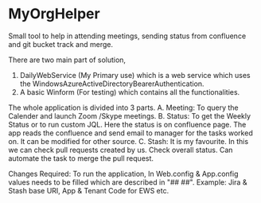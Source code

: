 # MyOrgHelper
Small tool to help in attending meetings, sending status from confluence and git bucket track and merge.

There are two main part of solution, 
1. DailyWebService (My Primary use) which is a web service which uses the WindowsAzureActiveDirectoryBearerAuthentication.
2. A basic Winform (For testing) which contains all the functionalities.

The whole application is divided into 3 parts.
A. Meeting: To query the Calender and launch Zoom /Skype meetings.
B. Status: To get the Weekly Status or to run custom JQL. Here the status is on confluence page. The app reads the confluence and send email to manager for the tasks worked on. It can be modified for other source.
C. Stash: It is my favourite. In this we can check pull requests created by us. Check overall status. Can automate the task to merge the pull request.

Changes Required: 
To run the application, In Web.config & App.config values needs to be filled which are described in "## ##".
Example: Jira & Stash base URI, App & Tenant Code for EWS etc.
